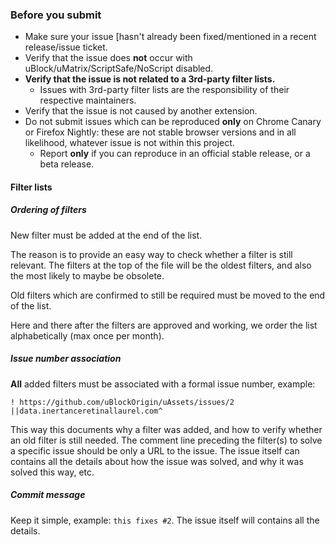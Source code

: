 ### Before you submit

* Make sure your issue [hasn't already been fixed/mentioned in a recent release/issue ticket.
* Verify that the issue does **not** occur with uBlock/uMatrix/ScriptSafe/NoScript disabled.
* **Verify that the issue is not related to a 3rd-party filter lists.**
    - Issues with 3rd-party filter lists are the responsibility of their respective maintainers.
* Verify that the issue is not caused by another extension.
* Do not submit issues which can be reproduced **only** on Chrome Canary or Firefox Nightly: these are not stable browser versions and in all likelihood, whatever issue is not within this project.
    - Report **only** if you can reproduce in an official stable release, or a beta release.



#### Filter lists

##### Ordering of filters

New filter must be added at the end of the list.

The reason is to provide an easy way to check whether a filter is still relevant. The filters at the top of the file will be the oldest filters, and also the most likely to maybe be obsolete.

Old filters which are confirmed to still be required must be moved to the end of the list.

Here and there after the filters are approved and working, we order the list alphabetically (max once per month). 

##### Issue number association

**All** added filters must be associated with a formal issue number, example:

    ! https://github.com/uBlockOrigin/uAssets/issues/2
    ||data.inertanceretinallaurel.com^

This way this documents why a filter was added, and how to verify whether an old filter is still needed. The comment line preceding the filter(s) to solve a specific issue should be only a URL to the issue. The issue itself can contains all the details about how the issue was solved, and why it was solved this way, etc.

##### Commit message

Keep it simple, example: `this fixes #2`. The issue itself will contains all the details.
